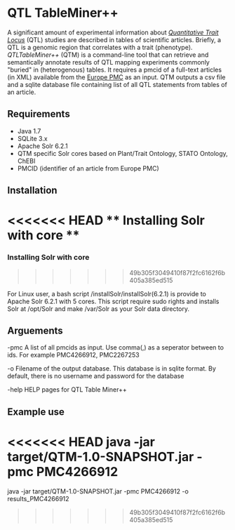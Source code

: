 QTL TableMiner++
================
A significant amount of experimental information about [_Quantitative Trait Locus_](https://en.wikipedia.org/wiki/Quantitative_trait_locus) (QTL) studies are described in tables of scientific articles. Briefly, a QTL is a genomic region that correlates with a trait (phenotype). _QTLTableMiner++_ (QTM) is a command-line tool that can retrieve and semantically annotate results of QTL mapping experiments commonly "buried" in (heterogenous) tables. It requires a pmcid of a full-text articles (in XML) available from the [Europe PMC](https://europepmc.org/) as an input. QTM outputs a csv file and a sqlite database file containing list of all QTL statements from tables of an article.


Requirements
------------
* Java 1.7
* SQLite 3.x
* Apache Solr 6.2.1
* QTM specific Solr cores based on  Plant/Trait Ontology, STATO Ontology, ChEBI
* PMCID (identifier of an article from Europe PMC)


Installation
------------

<<<<<<< HEAD
** Installing Solr with core **
=======
### Installing Solr with core ### 
>>>>>>> 49b305f3049410f87f2fc6162f6b405a385ed515

For Linux user, a bash script /installSolr/installSolr(6.2.1) is provide to Apache Solr 6.2.1 with 5 cores. This script require sudo rights and installs Solr at /opt/Solr and make /var/Solr as your Solr data directory. 



Arguements
----------
-pmc    A list of all pmcids as input. Use comma(,) as a seperator between to ids. For example PMC4266912, PMC2267253

-o	    Filename of the output database. This database is in sqlite format. By default, there is no username and password for the database

-help	  HELP pages for QTL Table Miner++

Example use
-----------
<<<<<<< HEAD
java -jar target/QTM-1.0-SNAPSHOT.jar -pmc PMC4266912
=======
java -jar target/QTM-1.0-SNAPSHOT.jar -pmc PMC4266912 -o results_PMC4266912
>>>>>>> 49b305f3049410f87f2fc6162f6b405a385ed515
